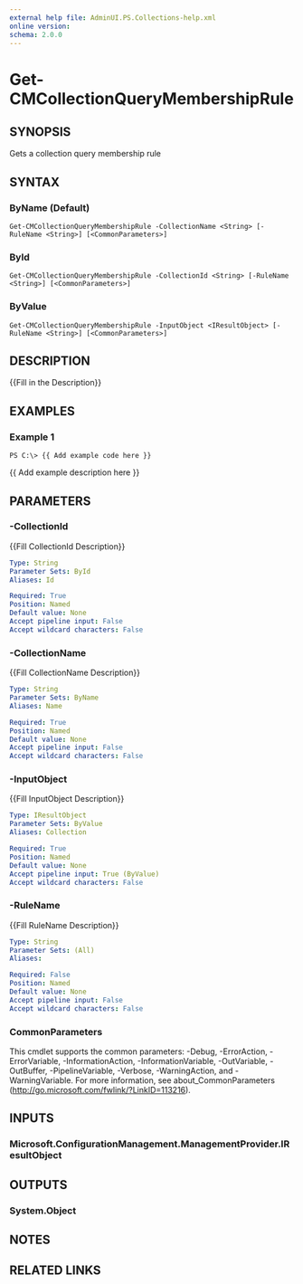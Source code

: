 ```yaml
---
external help file: AdminUI.PS.Collections-help.xml
online version: 
schema: 2.0.0
---
```


# Get-CMCollectionQueryMembershipRule

## SYNOPSIS
Gets a collection query membership rule

## SYNTAX

### ByName (Default)
```
Get-CMCollectionQueryMembershipRule -CollectionName <String> [-RuleName <String>] [<CommonParameters>]
```

### ById
```
Get-CMCollectionQueryMembershipRule -CollectionId <String> [-RuleName <String>] [<CommonParameters>]
```

### ByValue
```
Get-CMCollectionQueryMembershipRule -InputObject <IResultObject> [-RuleName <String>] [<CommonParameters>]
```

## DESCRIPTION
{{Fill in the Description}}

## EXAMPLES

### Example 1
```
PS C:\> {{ Add example code here }}
```

{{ Add example description here }}

## PARAMETERS

### -CollectionId
{{Fill CollectionId Description}}

```yaml
Type: String
Parameter Sets: ById
Aliases: Id

Required: True
Position: Named
Default value: None
Accept pipeline input: False
Accept wildcard characters: False
```

### -CollectionName
{{Fill CollectionName Description}}

```yaml
Type: String
Parameter Sets: ByName
Aliases: Name

Required: True
Position: Named
Default value: None
Accept pipeline input: False
Accept wildcard characters: False
```

### -InputObject
{{Fill InputObject Description}}

```yaml
Type: IResultObject
Parameter Sets: ByValue
Aliases: Collection

Required: True
Position: Named
Default value: None
Accept pipeline input: True (ByValue)
Accept wildcard characters: False
```

### -RuleName
{{Fill RuleName Description}}

```yaml
Type: String
Parameter Sets: (All)
Aliases: 

Required: False
Position: Named
Default value: None
Accept pipeline input: False
Accept wildcard characters: False
```

### CommonParameters
This cmdlet supports the common parameters: -Debug, -ErrorAction, -ErrorVariable, -InformationAction, -InformationVariable, -OutVariable, -OutBuffer, -PipelineVariable, -Verbose, -WarningAction, and -WarningVariable. For more information, see about_CommonParameters (http://go.microsoft.com/fwlink/?LinkID=113216).

## INPUTS

### Microsoft.ConfigurationManagement.ManagementProvider.IResultObject

## OUTPUTS

### System.Object

## NOTES

## RELATED LINKS

